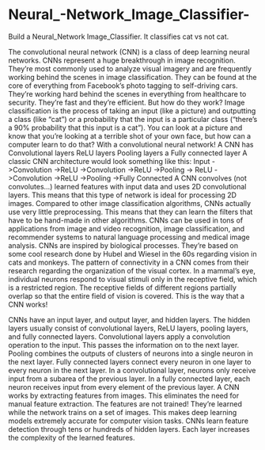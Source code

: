 # Neural_-Network_Image_Classifier-
Build a Neural_Network Image_Classifier.
It classifies cat vs not cat.

The convolutional neural network (CNN) is a class of deep learning neural networks. CNNs represent a huge breakthrough in image recognition. They’re most commonly used to analyze visual imagery and are frequently working behind the scenes in image classification. They can be found at the core of everything from Facebook’s photo tagging to self-driving cars. They’re working hard behind the scenes in everything from healthcare to security.
They’re fast and they’re efficient. But how do they work?
Image classification is the process of taking an input (like a picture) and outputting a class (like “cat”) or a probability that the input is a particular class (“there’s a 90% probability that this input is a cat”). You can look at a picture and know that you’re looking at a terrible shot of your own face, but how can a computer learn to do that?
With a convolutional neural network!
A CNN has
Convolutional layers
ReLU layers
Pooling layers
a Fully connected layer
A classic CNN architecture would look something like this:
Input ->Convolution ->ReLU ->Convolution ->ReLU ->Pooling ->
ReLU ->Convolution ->ReLU ->Pooling ->Fully Connected
A CNN convolves (not convolutes…) learned features with input data and uses 2D convolutional layers. This means that this type of network is ideal for processing 2D images. Compared to other image classification algorithms, CNNs actually use very little preprocessing. This means that they can learn the filters that have to be hand-made in other algorithms. CNNs can be used in tons of applications from image and video recognition, image classification, and recommender systems to natural language processing and medical image analysis.
CNNs are inspired by biological processes. They’re based on some cool research done by Hubel and Wiesel in the 60s regarding vision in cats and monkeys. The pattern of connectivity in a CNN comes from their research regarding the organization of the visual cortex. In a mammal’s eye, individual neurons respond to visual stimuli only in the receptive field, which is a restricted region. The receptive fields of different regions partially overlap so that the entire field of vision is covered. This is the way that a CNN works!

CNNs have an input layer, and output layer, and hidden layers. The hidden layers usually consist of convolutional layers, ReLU layers, pooling layers, and fully connected layers.
Convolutional layers apply a convolution operation to the input. This passes the information on to the next layer.
Pooling combines the outputs of clusters of neurons into a single neuron in the next layer.
Fully connected layers connect every neuron in one layer to every neuron in the next layer.
In a convolutional layer, neurons only receive input from a subarea of the previous layer. In a fully connected layer, each neuron receives input from every element of the previous layer.
A CNN works by extracting features from images. This eliminates the need for manual feature extraction. The features are not trained! They’re learned while the network trains on a set of images. This makes deep learning models extremely accurate for computer vision tasks. CNNs learn feature detection through tens or hundreds of hidden layers. Each layer increases the complexity of the learned features.

